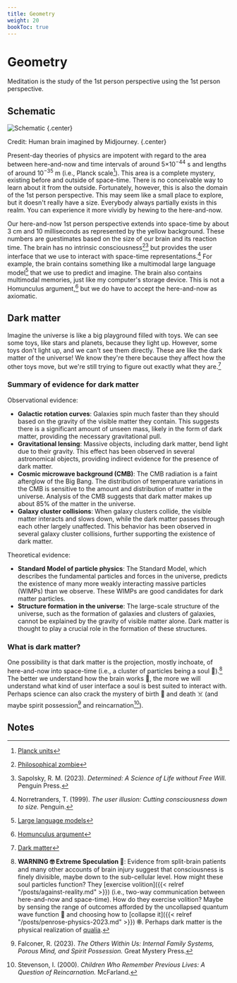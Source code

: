 ```yaml
---
title: Geometry
weight: 20
bookToc: true
---
```


# Geometry

Meditation is the study of the 1st person perspective using the 1st person perspective.

## Schematic

![Schematic](schematic.svg)
{.center}

Credit: Human brain imagined by Midjourney.
{.center}

Present-day theories of physics are impotent with regard to the area between here-and-now and time intervals of around 5×10<sup>−44</sup> s and lengths of around 10<sup>−35</sup> m (i.e., Planck scale[^planck]).
This area is a complete mystery, existing before and outside of space-time.
There is no conceivable way to learn about it from the outside.
Fortunately, however, this is also the domain of the 1st person perspective.
This may seem like a small place to explore, but it doesn't really have a size.
Everybody always partially exists in this realm.
You can experience it more vividly by hewing to the here-and-now.

Our here-and-now 1st person perspective extends into space-time by about 3 cm and 10 milliseconds as represented by the yellow background.
These numbers are guestimates based on the size of our brain and its reaction time.
The brain has no intrinsic consciousness[^zombie][^sapolsky2023] but provides the user interface that we use to interact with space-time representations.[^norretranders1999]
For example, the brain contains something like a multimodal large language model[^llm] that we use to predict and imagine.
The brain also contains multimodal memories, just like my computer's storage device.
This is not a Homunculus argument,[^homunculus] but we do have to accept the here-and-now as axiomatic.

## Dark matter

Imagine the universe is like a big playground filled with toys.
We can see some toys, like stars and planets, because they light up.
However, some toys don't light up, and we can't see them directly.
These are like the dark matter of the universe! We know they're there because they affect how the other toys move, but we're still trying to figure out exactly what they are.[^dark-matter]

### Summary of evidence for dark matter

Observational evidence:

-   **Galactic rotation curves**: Galaxies spin much faster than they should based on the gravity of the visible matter they contain. This suggests there is a significant amount of unseen mass, likely in the form of dark matter, providing the necessary gravitational pull.
-   **Gravitational lensing**: Massive objects, including dark matter, bend light due to their gravity. This effect has been observed in several astronomical objects, providing indirect evidence for the presence of dark matter.
-   **Cosmic microwave background (CMB)**: The CMB radiation is a faint afterglow of the Big Bang. The distribution of temperature variations in the CMB is sensitive to the amount and distribution of matter in the universe. Analysis of the CMB suggests that dark matter makes up about 85% of the matter in the universe.
-   **Galaxy cluster collisions**: When galaxy clusters collide, the visible matter interacts and slows down, while the dark matter passes through each other largely unaffected. This behavior has been observed in several galaxy cluster collisions, further supporting the existence of dark matter.

Theoretical evidence:

-   **Standard Model of particle physics**: The Standard Model, which describes the fundamental particles and forces in the universe, predicts the existence of many more weakly interacting massive particles (WIMPs) than we observe. These WIMPs are good candidates for dark matter particles.
-   **Structure formation in the universe**: The large-scale structure of the universe, such as the formation of galaxies and clusters of galaxies, cannot be explained by the gravity of visible matter alone. Dark matter is thought to play a crucial role in the formation of these structures.

### What is dark matter?

One possibility is that dark matter is the projection, mostly inchoate, of here-and-now into space-time (i.e., a cluster of particles being a soul 👻).[^conscious-agent]
The better we understand how the brain works 🧠, the more we will understand what kind of user interface a soul is best suited to interact with.
Perhaps science can also crack the mystery of birth 🎂 and death ☠️ (and maybe spirit possession[^falconer2023] and reincarnation[^stevenson2000]).

## Notes

[^norretranders1999]: Norretranders, T. (1999). *The user illusion: Cutting consciousness down to size.* Penguin.

[^llm]: [Large language models](https://en.wikipedia.org/wiki/Large_language_model)

[^dark-matter]: [Dark matter](https://en.wikipedia.org/wiki/Dark_matter)

[^planck]: [Planck units](https://en.wikipedia.org/wiki/Planck_units)

[^conscious-agent]: **WARNING 🤓 Extreme Speculation 🤯**: Evidence from split-brain patients and many other accounts of brain injury suggest that consciousness is finely divisible, maybe down to the sub-cellular level.
How might these soul particles function?
They [exercise volition]({{< relref "/posts/against-reality.md" >}}) (i.e., two-way communication between here-and-now and space-time).
How do they exercise volition?
Maybe by sensing the range of outcomes afforded by the uncollapsed quantum wave function 🌊 and choosing how to [collapse it]({{< relref "/posts/penrose-physics-2023.md" >}}) 🞋. Perhaps dark matter is the physical realization of [qualia](https://en.wikipedia.org/wiki/Qualia).

[^zombie]: [Philosophical zombie](https://en.wikipedia.org/wiki/Philosophical_zombie)

[^sapolsky2023]: Sapolsky, R. M. (2023). *Determined: A Science of Life without Free Will.* Penguin Press.

[^falconer2023]: Falconer, R. (2023). *The Others Within Us: Internal Family Systems, Porous Mind, and Spirit Possession.* Great Mystery Press.

[^stevenson2000]: Stevenson, I. (2000). *Children Who Remember Previous Lives: A Question of Reincarnation.* McFarland.

[^homunculus]: [Homunculus argument](https://en.wikipedia.org/wiki/Homunculus_argument)
